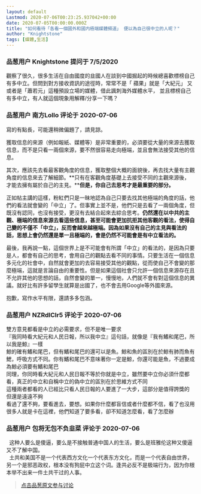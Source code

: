 ```yaml
---
layout: default
Lastmod: 2020-07-06T00:23:25.937042+00:00
date: 2020-07-05T00:00:00.000Z
title: "如何看待「各看一個國外和國内極端媒體頻道」 便以為自己很中立的人呢？"
author: "Knightstone"
tags: [媒體,生活]
---
```



### 品葱用户 **Knightstone** 提问于 7/5/2020
    
觀察了很久，很多生活在自由國度的韭國人在談到中國掘起的時候總喜歡標榜自己有多中立。但問到對方接收資訊的途徑時，常常不是「 蘋果」就是「大紀元」 又或者是「蕭若元」這種預設立場的媒體，借此諷刺海外媒體水平， 並且標榜自己有多中立，有人就這個現象用解釋/分享一下嗎？
    
                

### 品葱用户 **南方Lollo** 评论于 2020-07-06
        
寫的有點長，可能還稍微偏題了，請見諒。  
  
獲取信息的來源（例如報紙、媒體等）是非常重要的，必須要從大量的來源去獲取信息，而不是只看一兩個來源，要不然很容易走向極端，並且會無法接受其他的信息。  
  
其次，應該先去看最客觀角度的信息，獲取整個大概的面貌後，再去找大量有主觀角度的信息來去了解細節。**只有在客觀角度基礎上去接受不同的主觀來源後，才能去擁有屬於自己的主見。****但是，你自己去思考才是最重要的部分。**  
  
正如帖主講的這樣，粉紅們只是一昧地認為自己只要去找其他極端的角度的話，他們的看法就會變的「中立」了。但事實上並不是，他們只是去看了一兩個角度，但既沒有認同，也沒有接受，更沒有去結合起來去綜合思考。**仍然還在以中共的主觀、極端的信息來源去看這些信息，甚至可能會更加抗拒其他客觀的看法，使得自己變的不僅不「中立」，反而會越來越極端。因為如果沒有自己的主見與看法的話，思想上會仍然還是單一且極端的，會是仍然不可能會是有中立看法的。**  
  
最後，我再說一點，這個世界上是不可能會有所謂「中立」的看法的，是因為只要是人，都會有自己的思考，會用自己的觀點去看不同的事情。只要生活在一個信息多元化的社會中，自然就會更加的去容易接受其他的觀點，從而使自己不會變的那麼極端，這就是言論自由的重要性。但是如果這個社會只允許一個信息來源存在且不允許其他的思想的話，自然會變的單一，慢慢地，人們就不會有對這個信息的異議。就好比有許多留學生就算是出國了，也不會去用Google等外國來源。  
  
抱歉，寫作水平有限，還請多多包涵。
        
                

### 品葱用户 **NZRdlClr5** 评论于 2020-07-06
        
雙方意見都看是中立的必需要求，但不是唯一要求  
『我同時看大紀元和人民日報，所以我中立』這句話，就像是『我有鰭和尾巴，所以我是鯨』一樣  
鯨的確有鰭和尾巴，但有鰭和尾巴的還可以是魚。鯨和魚的區別在於鯨有肺而魚有鰓，呼吸方式不同。你有鰭和尾巴不意味著你一定是鯨，你還可能是魚，不過要成為鯨必須要有鰭和尾巴  
同理，你同時看大紀元和人民日報不等於你就是中立，雖然要中立你必須什麼都看，真正的中立和自稱中立的偽中立的區別在於思維方式不同  
這種兩者都看的人已經比只看人民日報的人要進了一大步，這部分是值得誇獎的  
但還是遠遠不夠  
看過了還不夠，要看進去，要想。如果你什麼都盲信或者什麼都不信，看了也沒用  
很多人就是卡在這裡，他們知道了要多看，卻不知道怎麼看，看了怎麼辦
        
                

### 品葱用户 **包将无包不负韭菜** 评论于 2020-07-06
        
  这种人要么是傻逼，要么是不接触普通中国人的生活，要么是班雅伦这种又傻逼又不了解中国。  
  土共和美国不是一个代表西方文化一个代表东方文化，而是一个代表自由世界，另一个是邪恶政权，根本没有狗屁中立这个词。逢共必反不是极端行为，因为你根本举不出来一件土共干过的人事。
        
                





> [点击品葱原文参与讨论](https://pincong.rocks/question/28135)

